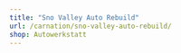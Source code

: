 ```yaml
---
title: "Sno Valley Auto Rebuild"
url: /carnation/sno-valley-auto-rebuild/
shop: Autowerkstatt
---
```

